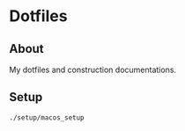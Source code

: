 # Dotfiles

## About

My dotfiles and construction documentations.

## Setup

```bash
./setup/macos_setup
```
